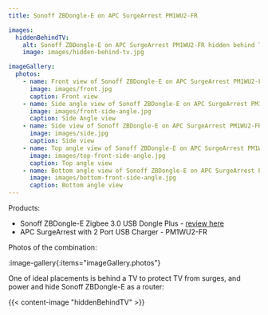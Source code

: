 ```yaml
---
title: Sonoff ZBDongle-E on APC SurgeArrest PM1WU2-FR

images:
  hiddenBehindTV:
    alt: Sonoff ZBDongle-E on APC SurgeArrest PM1WU2-FR hidden behind TV
    image: images/hidden-behind-tv.jpg

imageGallery:
  photos:
    - name: Front view of Sonoff ZBDongle-E on APC SurgeArrest PM1WU2-FR combination
      image: images/front.jpg
      caption: Front view
    - name: Side angle view of Sonoff ZBDongle-E on APC SurgeArrest PM1WU2-FR combination
      image: images/front-side-angle.jpg
      caption: Side Angle view
    - name: Side view of Sonoff ZBDongle-E on APC SurgeArrest PM1WU2-FR combination
      image: images/side.jpg
      caption: Side view
    - name: Top angle view of Sonoff ZBDongle-E on APC SurgeArrest PM1WU2-FR combination
      image: images/top-front-side-angle.jpg
      caption: Top angle view
    - name: Bottom angle view of Sonoff ZBDongle-E on APC SurgeArrest PM1WU2-FR combination
      image: images/bottom-front-side-angle.jpg
      caption: Bottom angle view
---
```


Products:

- Sonoff ZBDongle-E Zigbee 3.0 USB Dongle Plus - [review here](/product-reviews/sonoff-zbdongle-e)
- APC SurgeArrest with 2 Port USB Charger - PM1WU2-FR

Photos of the combination:

:image-gallery{:items="imageGallery.photos"}

One of ideal placements is behind a TV to protect TV from surges, and power and hide Sonoff ZBDongle-E as a router:

{{< content-image "hiddenBehindTV" >}}
